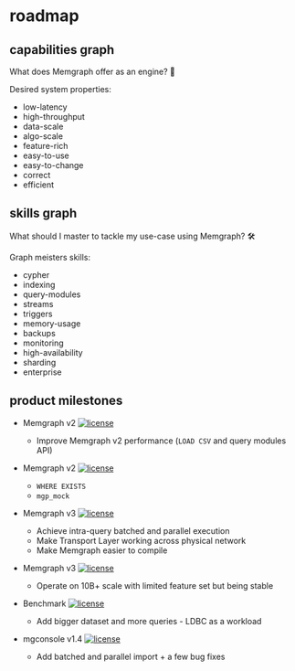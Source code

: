 # roadmap

## capabilities graph

What does Memgraph offer as an engine? 🤔

Desired system properties:
  * low-latency
  * high-throughput
  * data-scale
  * algo-scale
  * feature-rich
  * easy-to-use
  * easy-to-change
  * correct
  * efficient

## skills graph

What should I master to tackle my use-case using Memgraph? 🛠

Graph meisters skills:
  * cypher
  * indexing
  * query-modules
  * streams
  * triggers
  * memory-usage
  * backups
  * monitoring
  * high-availability
  * sharding
  * enterprise

## product milestones

* Memgraph v2 <a href="https://github.com/memgraph/memgraph/milestone/1"><img src="https://img.shields.io/github/milestones/progress/memgraph/memgraph/1" alt="license" title="license"/></a>
  * Improve Memgraph v2 performance (`LOAD CSV` and query modules API)

* Memgraph v2 <a href="https://github.com/memgraph/memgraph/milestone/2"><img src="https://img.shields.io/github/milestones/progress/memgraph/memgraph/2" alt="license" title="license"/></a>
  * `WHERE EXISTS`
  * `mgp_mock`

* Memgraph v3 <a href="https://github.com/memgraph/memgraph/milestone/4"><img src="https://img.shields.io/github/milestones/progress/memgraph/memgraph/4" alt="license" title="license"/></a>
  * Achieve intra-query batched and parallel execution
  * Make Transport Layer working across physical network
  * Make Memgraph easier to compile

* Memgraph v3 <a href="https://github.com/memgraph/memgraph/milestone/5"><img src="https://img.shields.io/github/milestones/progress/memgraph/memgraph/5" alt="license" title="license"/></a>
  * Operate on 10B+ scale with limited feature set but being stable

* Benchmark <a href="https://github.com/memgraph/memgraph/milestone/3"><img src="https://img.shields.io/github/milestones/progress/memgraph/memgraph/3" alt="license" title="license"/></a>
  * Add bigger dataset and more queries - LDBC as a workload
  
* mgconsole v1.4 <a href="https://github.com/memgraph/mgconsole/milestone/1"><img src="https://img.shields.io/github/milestones/progress/memgraph/mgconsole/1" alt="license" title="license"/></a>
  * Add batched and parallel import + a few bug fixes
